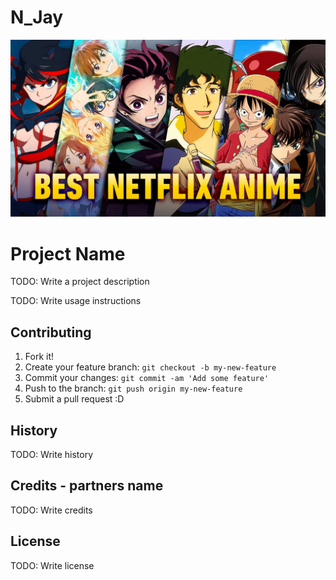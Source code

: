 # N_Jay

![alt text](anime.jpg "Logo Title Text 1")

# Project Name

TODO: Write a project description



TODO: Write usage instructions

## Contributing

1. Fork it!
2. Create your feature branch: `git checkout -b my-new-feature`
3. Commit your changes: `git commit -am 'Add some feature'`
4. Push to the branch: `git push origin my-new-feature`
5. Submit a pull request :D

## History

TODO: Write history

## Credits - partners name


TODO: Write credits

## License

TODO: Write license